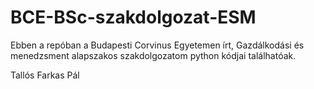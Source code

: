 # BCE-BSc-szakdolgozat-ESM
Ebben a repóban a Budapesti Corvinus Egyetemen írt, Gazdálkodási és menedzsment alapszakos szakdolgozatom python kódjai találhatóak.

Tallós Farkas Pál

